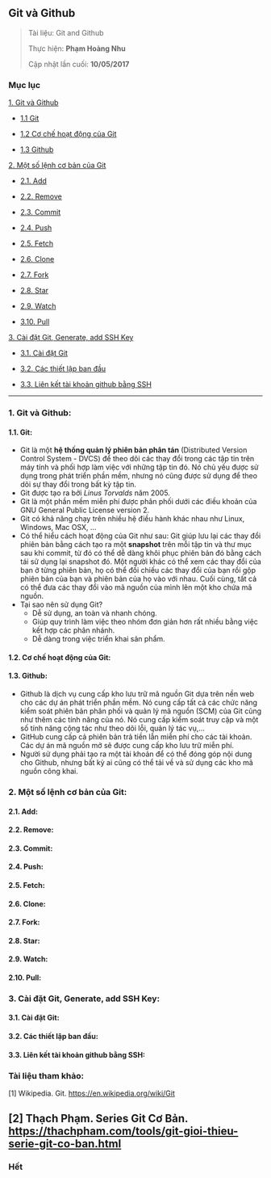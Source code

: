 ## Git và Github

> Tài liệu: Git and Github
> 
> Thực hiện: **Phạm Hoàng Nhu**
> 
> Cập nhật lần cuối: **10/05/2017**

### Mục lục

[1. Git và Github](#gitvagithub)
- [1.1 Git](#git)

- [1.2 Cơ chế hoạt động của Git](#cochehoatdongcuagit)
 
- [1.3 Github](#github)

[2. Một số lệnh cơ bản của Git](#motsolenhcobancuagit)

- [2.1. Add](#add)

- [2.2. Remove](#remove)

- [2.3. Commit](#commit)

- [2.4. Push](#push)

- [2.5. Fetch](#fetch)

- [2.6. Clone](#clone)

- [2.7. Fork](#fork)

- [2.8. Star](#star)

- [2.9. Watch](#watch)

- [3.10. Pull](#pull)

[3. Cài đặt Git, Generate, add SSH Key](#caidatgitgenerateaddsshkey)

- [3.1. Cài đặt Git](#caidatgit)

- [3.2. Các thiết lập ban đầu](#cacthietlapbandau)

- [3.3. Liên kết tài khoản github bằng SSH](#lienkettaikhoan)

---

<a name="gitvagithub"></a>
### 1. Git và Github:

<a name="git"></a>
#### 1.1. Git:
* Git là một **hệ thống quản lý phiên bản phân tán** (Distributed Version Control System - DVCS) để theo dõi các thay đổi trong các tập tin trên máy tính và phối hợp làm việc với những tập tin đó. Nó chủ yếu được sử dụng trong phát triển phần mềm, nhưng nó cũng được sử dụng để theo dõi sự thay đổi trong bất kỳ tập tin. 
* Git được tạo ra bởi *Linus Torvalds* năm 2005.
* Git là một phần mềm miễn phí được phân phối dưới các điều khoản của GNU General Public License version 2.
* Git có khả năng chạy trên nhiều hệ điều hành khác nhau như Linux, Windows, Mac OSX, ...
* Có thể hiểu cách hoạt động của Git như sau:
	Git giúp lưu lại các thay đổi phiên bản bằng cách tạo ra một **snapshot** trên mỗi tập tin và thư mục sau khi commit, từ đó có thể dễ dàng khôi phục phiên bản đó bằng cách tái sử dụng lại snapshot đó. Một người khác có thể xem các thay đổi của bạn ở từng phiên bản, họ có thể đối chiếu các thay đổi của bạn rồi gộp phiên bản của bạn và phiên bản của họ vào với nhau. Cuối cùng, tất cả có thể đưa các thay đổi vào mã nguồn của mình lên một kho chứa mã nguồn.
* Tại sao nên sử dụng Git?
	+ Dễ sử dụng, an toàn và nhanh chóng.
	+ Giúp quy trình làm việc theo nhóm đơn giản hơn rất nhiều bằng việc kết hợp các phân nhánh.
	+ Dễ dàng trong việc triển khai sản phẩm.
	
<a name="cochehoatdongcuagit"></a>
#### 1.2. Cơ chế hoạt động của Git:

<a name="github"></a>
#### 1.3. Github:
* Github là dịch vụ cung cấp kho lưu trữ mã nguồn Git dựa trên nền web cho các dự án phát triển phần mềm. Nó cung cấp tất cả các chức năng kiểm soát phiên bản phân phối và quản lý mã nguồn (SCM)  của Git cũng như thêm các tính năng của nó. Nó cung cấp kiểm soát truy cập và một số tính năng cộng tác như theo dõi lỗi, quản lý tác vụ,...
* GitHub cung cấp cả phiên bản trả tiền lẫn miễn phí cho các tài khoản. Các dự án mã nguồn mở sẽ được cung cấp kho lưu trữ miễn phí. 
* Người sử dụng phải tạo ra một tài khoản để có thể đóng góp nội dung cho Github, nhưng bất kỳ ai cũng có thể tải về và sử dụng các kho mã nguồn công khai.

<a name="motsolenhcobancuagit"></a>
### 2. Một số lệnh cơ bản của Git:

<a name="add"></a>
#### 2.1. Add:

<a name="remove"></a>
#### 2.2. Remove:

<a name="commit"></a>
#### 2.3. Commit:

<a name="push"></a>
#### 2.4. Push:

<a name="fetch"></a>
#### 2.5. Fetch:

<a name="clone"></a>
#### 2.6. Clone:

<a name="fork"></a>
#### 2.7. Fork:

<a name="star"></a>
#### 2.8. Star:

<a name="watch"></a>
#### 2.9. Watch:

<a name="pull"></a>
#### 2.10. Pull:

<a name="caidatgitgenerateaddsshkey"></a>
### 3. Cài đặt Git, Generate, add SSH Key:

<a name="caidatgit"></a>
#### 3.1. Cài đặt Git:

<a name="cacthietlapbandau"></a>
#### 3.2. Các thiết lập ban đầu:

<a name="lienkettaikhoan"></a>
#### 3.3. Liên kết tài khoản github bằng SSH:

### Tài liệu tham khảo:

[1] Wikipedia. Git. https://en.wikipedia.org/wiki/Git

[2]	Thạch Phạm. Series Git Cơ Bản. https://thachpham.com/tools/git-gioi-thieu-serie-git-co-ban.html
---

### Hết

